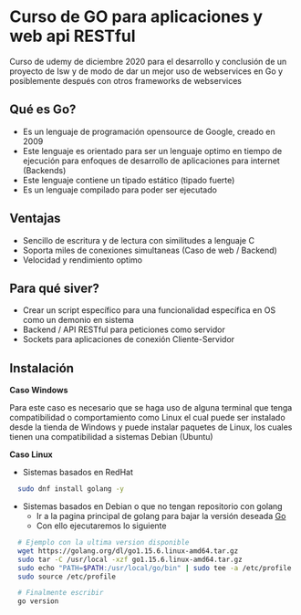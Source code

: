 # Curso de GO para aplicaciones y web api RESTful

Curso de udemy de diciembre 2020 para el desarrollo y conclusión de un proyecto de Isw y de modo de dar un mejor uso de webservices en Go y posiblemente después con otros frameworks de webservices

## Qué es Go?
* Es un lenguaje de programación opensource de Google, creado en 2009
* Este lenguaje es orientado para ser un lenguaje optimo en tiempo de ejecución para enfoques de desarrollo de aplicaciones para internet (Backends)
* Este lenguaje contiene un tipado estático (tipado fuerte)
* Es un lenguaje compilado para poder ser ejecutado

## Ventajas
* Sencillo de escritura y de lectura con similitudes a lenguaje C
* Soporta miles de conexiones simultaneas (Caso de web / Backend)
* Velocidad y rendimiento optimo
## Para qué siver?
* Crear un script específico para una funcionalidad específica en OS como un demonio en sistema
* Backend / API RESTful para peticiones como servidor
* Sockets para aplicaciones de conexión Cliente-Servidor
## Instalación

__Caso Windows__

Para este caso es necesario que se haga uso de alguna terminal que tenga compatibilidad o comportamiento como Linux el cual puede ser instalado desde la tienda de Windows y puede instalar paquetes de Linux, los cuales tienen una compatibilidad a sistemas Debian (Ubuntu)

__Caso Linux__

* Sistemas basados en RedHat
```bash
  sudo dnf install golang -y
```
* Sistemas basados en Debian o que no tengan repositorio con golang
  * Ir a la pagina principal de golang para bajar la versión deseada [Go](https://golang.org/dl/)
  * Con ello ejecutaremos lo siguiente
```bash
  # Ejemplo con la ultima version disponible
  wget https://golang.org/dl/go1.15.6.linux-amd64.tar.gz
  sudo tar -C /usr/local -xzf go1.15.6.linux-amd64.tar.gz
  sudo echo "PATH=$PATH:/usr/local/go/bin" | sudo tee -a /etc/profile
  sudo source /etc/profile

  # Finalmente escribir
  go version
```
